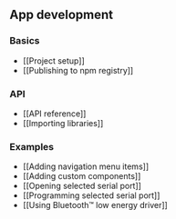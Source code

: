 ## App development

### Basics

* [[Project setup]]
* [[Publishing to npm registry]]

### API

* [[API reference]]
* [[Importing libraries]]

### Examples

* [[Adding navigation menu items]]
* [[Adding custom components]]
* [[Opening selected serial port]]
* [[Programming selected serial port]]
* [[Using Bluetooth™ low energy driver]]